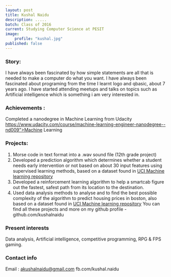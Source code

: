 ```yaml
---
layout: post
title: Kushal Naidu
description: .....
batch: Class of 2016
current: Studying Computer Science at PESIT
image: 
    profile: "kushal.jpg"
published: false
---
```

### Story: 

I have always been fascinated by how simple statements are all that is needed to make a computer do what you want. I have always been fascinated about programing from the time I learnt logo and qbasic, about 7 years ago. I have started attending meetups and talks on topics such as Artificial intelligence which is something i am very interested in.

### Achievements : 

Completed a nanodegree in Machine Learning from Udacity https://www.udacity.com/course/machine-learning-engineer-nanodegree--nd009">Machine Learning</a> 

### Projects: 

1. Morse code in text format into a .wav sound file (12th grade project)
2. Developed a prediction algorithm which determines whether a student needs early intervention or not based on about 30 input features using supervised learning methods, based on a dataset found in <a href=”http://archive.ics.uci.edu/ml/”>UCI Machine learning repository</a>
3. Developed a reinforcement learning algorithm to help a smartcab figure out the fastest, safest path from its location to the destination.
4. Used data analysis methods to analyse and to find the best possible complexity of the algorithm to predict housing prices in boston, also based on a dataset found in <a href=”http://archive.ics.uci.edu/ml/”>UCI Machine learning repository</a>
You can find all these projects and more on my github profile - github.com/kushalnaidu

### Present interests

Data analysis, Artificial intelligence, competitive programming, RPG & FPS gaming. 

### Contact info

Email : akushalnaidu@gmail.com
fb.com/kushal.naidu


